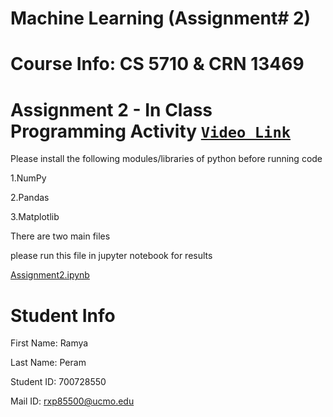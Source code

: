 # Machine Learning (Assignment# 2)
# Course Info: CS 5710 & CRN 13469
# Assignment 2 - In Class Programming Activity [`Video Link`](https://vimeo.com/761707396)
Please install the following modules/libraries of python before running code

1.NumPy

2.Pandas

3.Matplotlib

There are two main files

please run this file in jupyter notebook for results

[Assignment2.ipynb](https://github.com/PERAMRAMYA/machinelearing/blob/main/assignment2/700728550_ML_Assignment2.ipynb)

# Student Info

First Name: Ramya

Last Name: Peram

Student ID: 700728550

Mail ID: rxp85500@ucmo.edu
